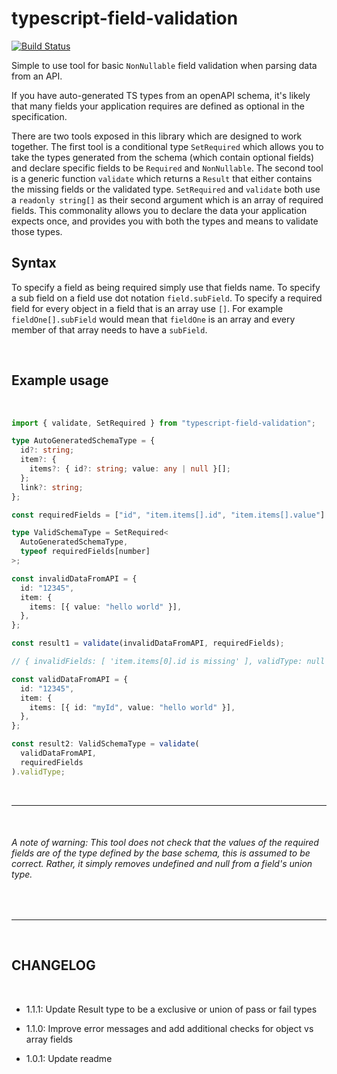 # typescript-field-validation

[![Build Status](https://travis-ci.com/jamespeterschinner/typescript-field-validation.svg?branch=master)](https://travis-ci.com/jamespeterschinner/typescript-field-validation)

Simple to use tool for basic `NonNullable` field validation when parsing data from an API.

If you have auto-generated TS types from an openAPI schema, it's likely that many fields your application requires are defined as optional in the specification.

There are two tools exposed in this library which are designed to work together. The first tool is a conditional type `SetRequired` which allows you to take the types generated from the schema (which contain optional fields) and declare specific fields to be `Required` and `NonNullable`. The second tool is a generic function `validate` which returns a `Result` that either contains the missing fields or the validated type. `SetRequired` and `validate` both use a `readonly string[]` as their second argument which is an array of required fields. This commonality allows you to declare the data your application expects once, and provides you with both the types and means to validate those types.



## Syntax

To specify a field as being required simply use that fields name. To specify a sub field on a field use dot notation `field.subField`. To specify a required field for every object in a field that is an array use `[]`. For example `fieldOne[].subField` would mean that `fieldOne` is an array and every member of that array needs to have a `subField`. 

<br/>

## Example usage

<br/>

```typescript
import { validate, SetRequired } from "typescript-field-validation";

type AutoGeneratedSchemaType = {
  id?: string;
  item?: {
    items?: { id?: string; value: any | null }[];
  };
  link?: string;
};

const requiredFields = ["id", "item.items[].id", "item.items[].value"] as const;

type ValidSchemaType = SetRequired<
  AutoGeneratedSchemaType,
  typeof requiredFields[number]
>;

const invalidDataFromAPI = {
  id: "12345",
  item: {
    items: [{ value: "hello world" }],
  },
};

const result1 = validate(invalidDataFromAPI, requiredFields);

// { invalidFields: [ 'item.items[0].id is missing' ], validType: null }

const validDataFromAPI = {
  id: "12345",
  item: {
    items: [{ id: "myId", value: "hello world" }],
  },
};

const result2: ValidSchemaType = validate(
  validDataFromAPI,
  requiredFields
).validType;

```
<br/>

---
<br/>

###### A note of warning: This tool does not check that the values of the required fields are of the type defined by the base schema, this is assumed to be correct. Rather, it simply removes undefined and null from a field's union type.

<br>

---
<br/>

## CHANGELOG

<br/>

- 1.1.1:
  Update Result type to be a exclusive or union of pass or fail types

- 1.1.0:
  Improve error messages and add additional checks for object vs array fields

- 1.0.1:
  Update readme
